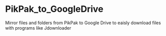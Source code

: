 # PikPak_to_GoogleDrive
Mirror files and folders from PikPak to Google Drive to eaisly download files with programs like Jdownloader
